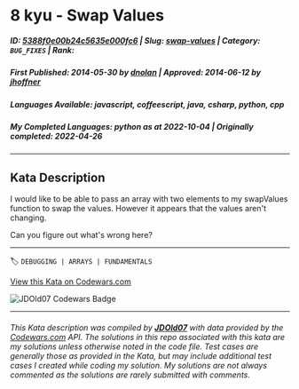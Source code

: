 # 8 kyu - Swap Values

##### **ID**: [5388f0e00b24c5635e000fc6](https://www.codewars.com/kata/5388f0e00b24c5635e000fc6) | **Slug**: [swap-values](https://www.codewars.com/kata/5388f0e00b24c5635e000fc6) | **Category**: `BUG_FIXES` | **Rank**: <span style="color:white">8 kyu</span>

##### **First Published**: 2014-05-30 ***by*** [dnolan](https://www.codewars.com/users/dnolan) | **Approved**: 2014-06-12 ***by*** [jhoffner](https://www.codewars.com/users/jhoffner)

##### **Languages Available**: javascript, coffeescript, java, csharp, python, cpp

##### **My Completed Languages**: python ***as at*** 2022-10-04 | **Originally completed**: 2022-04-26

---

## Kata Description


I would like to be able to pass an array with two elements to my swapValues function to swap the values. However it appears that the values aren't changing.



Can you figure out what's wrong here? 

---


🏷 `DEBUGGING | ARRAYS | FUNDAMENTALS`


[View this Kata on Codewars.com](https://www.codewars.com/kata/5388f0e00b24c5635e000fc6)

![](https://www.codewars.com/users/jdold07/badges/large "JDOld07 Codewars Badge")

---

###### *This Kata description was compiled by [**JDOld07**](https://tpstech.dev) with data provided by the [Codewars.com](https://www.codewars.com) API.  The solutions in this repo associated with this kata are my solutions unless otherwise noted in the code file.  Test cases are generally those as provided in the Kata, but may include additional test cases I created while coding my solution.  My solutions are not always commented as the solutions are rarely submitted with comments.*
